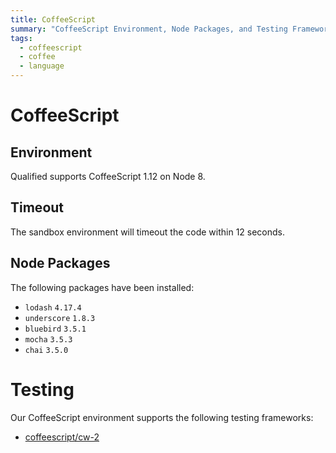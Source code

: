 ```yaml
---
title: CoffeeScript
summary: "CoffeeScript Environment, Node Packages, and Testing Frameworks"
tags:
  - coffeescript
  - coffee
  - language
---
```


# CoffeeScript

## Environment

Qualified supports CoffeeScript 1.12 on Node 8.

## Timeout

The sandbox environment will timeout the code within 12 seconds.


## Node Packages

The following packages have been installed:

- `lodash` `4.17.4`
- `underscore` `1.8.3`
- `bluebird` `3.5.1`
- `mocha` `3.5.3`
- `chai` `3.5.0`

# Testing

Our CoffeeScript environment supports the following testing frameworks:

- [coffeescript/cw-2](/languages/coffeescript/cw-2)

